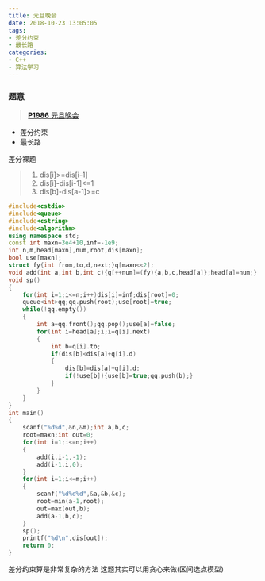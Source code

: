 ```yaml
---
title: 元旦晚会
date: 2018-10-23 13:05:05
tags: 
- 差分约束
- 最长路
categories: 
- C++
- 算法学习
---
```


### 题意
> [**P1986**  元旦晚会](https://www.luogu.org/problemnew/show/P1986)

- 差分约束
- 最长路

差分裸题

> 1. dis[i]>=dis[i-1]
> 2. dis[i]-dis[i-1]<=1
> 3. dis[b]-dis[a-1]>=c

```cpp
#include<cstdio>
#include<queue>
#include<cstring>
#include<algorithm>
using namespace std;
const int maxn=3e4+10,inf=-1e9;
int n,m,head[maxn],num,root,dis[maxn];
bool use[maxn];
struct fy{int from,to,d,next;}q[maxn<<2];
void add(int a,int b,int c){q[++num]=(fy){a,b,c,head[a]};head[a]=num;}
void sp()
{
	for(int i=1;i<=n;i++)dis[i]=inf;dis[root]=0;
	queue<int>qq;qq.push(root);use[root]=true;
	while(!qq.empty())
	{
		int a=qq.front();qq.pop();use[a]=false;
		for(int i=head[a];i;i=q[i].next)
		{
			int b=q[i].to;
			if(dis[b]<dis[a]+q[i].d)
			{
				dis[b]=dis[a]+q[i].d;
				if(!use[b]){use[b]=true;qq.push(b);}
			}
		}
	}
}
int main()
{
	scanf("%d%d",&n,&m);int a,b,c;
	root=maxn;int out=0;
	for(int i=1;i<=n;i++)
	{
		add(i,i-1,-1);
		add(i-1,i,0);
	}
	for(int i=1;i<=m;i++)
	{
		scanf("%d%d%d",&a,&b,&c);
		root=min(a-1,root);
		out=max(out,b);
		add(a-1,b,c);
	}
	sp();
	printf("%d\n",dis[out]);
	return 0;
}
```

差分约束算是非常复杂的方法
这题其实可以用贪心来做(区间选点模型)
<!--stackedit_data:
eyJoaXN0b3J5IjpbLTY3NTU2OTYzNl19
-->